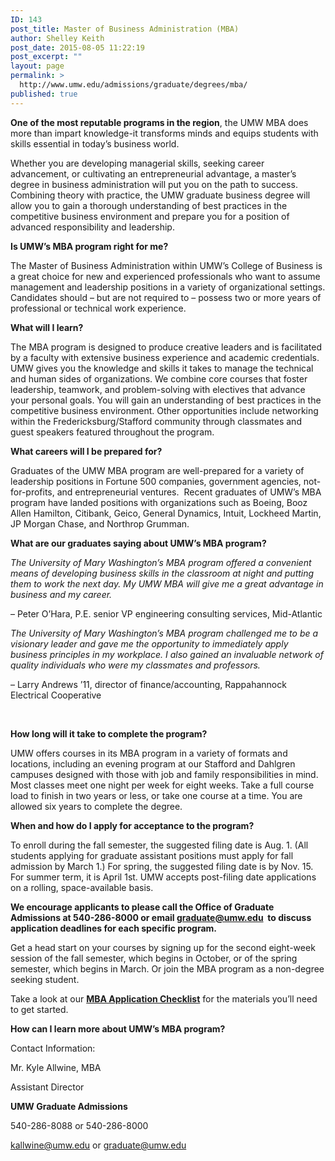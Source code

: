 ```yaml
---
ID: 143
post_title: Master of Business Administration (MBA)
author: Shelley Keith
post_date: 2015-08-05 11:22:19
post_excerpt: ""
layout: page
permalink: >
  http://www.umw.edu/admissions/graduate/degrees/mba/
published: true
---
```

<strong>One of the most reputable programs in the region</strong>, the UMW MBA does more than impart knowledge-it transforms minds and equips students with skills essential in today’s business world.

Whether you are developing managerial skills, seeking career advancement, or cultivating an entrepreneurial advantage, a master’s degree in business administration will put you on the path to success. Combining theory with practice, the UMW graduate business degree will allow you to gain a thorough understanding of best practices in the competitive business environment and prepare you for a position of advanced responsibility and leadership.

<strong>Is UMW’s MBA program right for me?</strong>

The Master of Business Administration within UMW’s College of Business is a great choice for new and experienced professionals who want to assume management and leadership positions in a variety of organizational settings. Candidates should – but are not required to – possess two or more years of professional or technical work experience.

<strong>What will I learn?</strong>

The MBA program is designed to produce creative leaders and is facilitated by a faculty with extensive business experience and academic credentials. UMW gives you the knowledge and skills it takes to manage the technical and human sides of organizations. We combine core courses that foster leadership, teamwork, and problem-solving with electives that advance your personal goals. You will gain an understanding of best practices in the competitive business environment. Other opportunities include networking within the Fredericksburg/Stafford community through classmates and guest speakers featured throughout the program.

<strong>What careers will I be prepared for?</strong>

Graduates of the UMW MBA program are well-prepared for a variety of leadership positions in Fortune 500 companies, government agencies, not-for-profits, and entrepreneurial ventures.  Recent graduates of UMW’s MBA program have landed positions with organizations such as Boeing, Booz Allen Hamilton, Citibank, Geico, General Dynamics, Intuit, Lockheed Martin, JP Morgan Chase, and Northrop Grumman.

<strong>What are our graduates saying about UMW’s MBA program?</strong>

<em>The University of Mary Washington’s MBA program offered a convenient means of developing business skills in the classroom at night and putting them to work the next day. My UMW MBA will give me a great advantage in business and my career.</em>

– Peter O’Hara, P.E. senior VP engineering consulting services, Mid-Atlantic

<em>The University of Mary Washington’s MBA program challenged me to be a visionary leader and gave me the opportunity to immediately apply business principles in my workplace. I also gained an invaluable network of quality individuals who were my classmates and professors.</em>

– Larry Andrews ’11, director of finance/accounting, Rappahannock Electrical Cooperative

&nbsp;

<strong>How long will it take to complete the program?</strong>

UMW offers courses in its MBA program in a variety of formats and locations, including an evening program at our Stafford and Dahlgren campuses designed with those with job and family responsibilities in mind. Most classes meet one night per week for eight weeks. Take a full course load to finish in two years or less, or take one course at a time. You are allowed six years to complete the degree.

<strong>When and how do I apply for acceptance to the program?</strong>

To enroll during the fall semester, the suggested filing date is Aug. 1. (All students applying for graduate assistant positions must apply for fall admission by March 1.) For spring, the suggested filing date is by Nov. 15. For summer term, it is April 1st. UMW accepts post-filing date applications on a rolling, space-available basis.

<strong>We encourage applicants to please call the Office of Graduate Admissions at 540-286-8000 or email </strong><a href="mailto:graduate@umw.edu"><strong>graduate@umw.edu</strong></a><strong>  to discuss application deadlines for each specific program. </strong>

Get a head start on your courses by signing up for the second eight-week session of the fall semester, which begins in October, or of the spring semester, which begins in March. Or join the MBA program as a non-degree seeking student.

Take a look at our <a href="http://www.umw.edu/admissions/graduate/degrees/mba/mba-checklist/"><strong>MBA Application Checklist</strong></a> for the materials you’ll need to get started.

<strong>How can I learn more about UMW’s MBA program?</strong>

Contact Information:

Mr. Kyle Allwine, MBA

Assistant Director

<strong>UMW Graduate Admissions</strong>

540-286-8088 or 540-286-8000

<a href="mailto:kallwine@umw.edu">kallwine@umw.edu</a> or <a href="mailto:graduate@umw.edu">graduate@umw.edu</a>